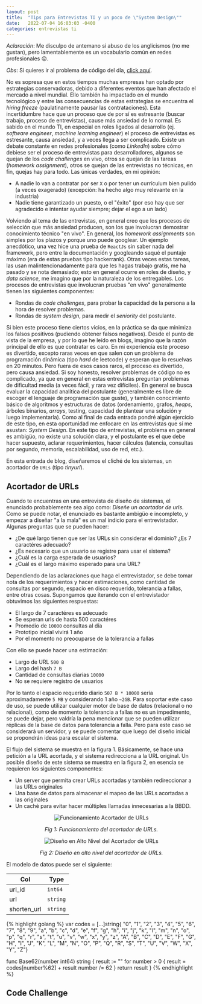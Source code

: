 ```yaml
---
layout: post
title:  "Tips para Entrevistas TI y un poco de \"System Design\""
date:   2022-07-04 16:03:03 -0400
categories: entrevistas ti
---
```

*Aclaración*: Me disculpo de antemano si abuso de los anglicismos (no me gustan), pero lamentablemente es un vocabulario común en redes profesionales 😔.

*Obs*: Si quieres ir al problema de código del día, [click aquí](#code-challenge).

No es sopresa que en estos tiempos muchas empresas han optado por estrategias conservadoras, debido a diferentes eventos que han afectado el mercado a nivel mundial. Ello también ha impactado en el mundo tecnológico y entre las consecuencias de estas estrategias se encuentra el _hiring freeze_ (paulatinamente pausar las contrataciones). Esta incertidumbre hace que un proceso que de por sí es estresante (buscar trabajo, proceso de entrevistas), cause más ansiedad de lo normal. Es sabido en el mundo TI, en especial en roles ligados al desarrollo (ej. _software engineer_, _machine learning engineer_) el proceso de entrevistas es estresante, causa ansiedad, y a veces llega a ser complicado. Existe un debate constante en redes profesionales (como _LinkedIn_) sobre cómo debiese ser el proceso de entrevistas para desarrolladores, algunos se quejan de los _code challenges_ en vivo, otros se quejan de las tareas (_homework assignment_), otros se quejan de las entrevistas no técnicas, en fin, quejas hay para todo. Las únicas verdades, en mi opinión:

* A nadie lo van a contratar por ser `X` o por tener un currículum bien pulido (a veces exagerado) (excepción: ha hecho algo muy relevante en la industria)
* Nadie tiene garantizado un puesto, o el "éxito" (por eso hay que ser agradecido e intentar ayudar siempre; dejar el ego a un lado)

Volviendo al tema de las entrevistas, en general creo que los procesos de selección que más ansiedad producen, son los que involucran demostrar conocimiento técnico "en vivo". En general, los _homework assignments_ son simples por los plazos y porque uno puede googlear. Un ejemplo anecdótico, una vez hice una prueba de `ReactJs` sin saber nada del framework, pero entre la documentación y googleando saqué el puntaje máximo (era de estas pruebas tipo hackerrank). Otras veces estas tareas, las usan malintencionadamente para que les hagas trabajo gratis, me ha pasado y se nota demasiado; esto en general ocurre en roles de diseño, y _data science_, me imagino que por la naturaleza de los entregables. Los procesos de entrevistas que involucran pruebas "en vivo" generalmente tienen las siguientes componentes:

* Rondas de _code challenges_, para probar la capacidad de la persona a la hora de resolver problemas.
* Rondas de _system design_, para medir el _seniority_ del postulante.

Si bien este proceso tiene ciertos vicios, en la práctica se da que minimiza los falsos positivos (pudiendo obtener falsos negativos). Desde el punto de vista de la empresa, y por lo que he leído en blogs, imagino que la razón principal de ello es que contratar es caro. En mi experiencia este proceso es divertido, excepto raras veces en que salen con un problema de programación dinámica (tipo _hard_ de leetcode) y esperan que lo resuelvas en 20 minutos. Pero fuera de esos casos raros, el proceso es divertido, pero causa ansiedad. Si soy honesto, resolver problemas de código no es complicado, ya que en general en estas entrevistas preguntan problemas de dificultad media (a veces fácil, y rara vez difíciles). En general se busca evaluar la capacidad analítica del postulante (generalmente es libre de escoger el lenguaje de programación que guste), y también conocimiento básico de algoritmos y estructuras de datos (ordenamiento, grafos, _heaps_, árboles binarios, _arrays_, testing, capacidad de plantear una solución y luego implementarla). Como al final de cada entrada pondré algún ejercicio de este tipo, en esta oportunidad me enfocare en las entrevistas que sí me asustan: _System Design_. En este tipo de entrevistas, el problema en general es ambigüo, no existe una solución clara, y el postulante es el que debe hacer supuesto, aclarar requerimientos, hacer cálculos (latencia, consultas por segundo, memoria, escalabilidad, uso de red, etc.).

En esta entrada de blog, diseñaremos el cliché de los sistemas, un acortador de `URLs` (tipo _tinyurl_).

## Acortador de URLs ##

Cuando te encuentras en una entrevista de diseño de sistemas, el enunciado probablemente sea algo como: _Diseñe un acortador de urls_. Como se puede notar, el enunciado es bastante ambigüo e incompleto, y empezar a diseñar "a la mala" es un mal indicio para el entrevistador. Algunas preguntas que se pueden hacer:

* ¿De qué largo tienen que ser las URLs sin considerar el dominio? ¿Es 7 caractéres adecuado?
* ¿Es necesario que un usuario se registre para usar el sistema?
* ¿Cuál es la carga esperada de usuarios?
* ¿Cuál es el largo máximo esperado para una URL?

Dependiendo de las aclaraciones que haga el entrevistador, se debe tomar nota de los requerimientos y hacer estimaciones, como cantidad de consultas por segundo, espacio en disco requerido, tolerancia a fallas, entre otras cosas. Supongamos que iterando con el entrevistador obtuvimos las siguientes respuestas:

* El largo de 7 caractéres es adecuado
* Se esperan urls de hasta 500 caractéres
* Promedio de `10000` consultas al día
* Prototipo inicial vivirá 1 año
* Por el momento no preocuparse de la tolerancia a fallas

Con ello se puede hacer una estimación:

* Largo de URL `500 B`
* Largo del hash `7 B`
* Cantidad de consultas diarias `10000`
* No se requiere registro de usuarios

Por lo tanto el espacio requerido diario `507 B * 10000` sería aproximadamente `5 MB` y considerando 1 año `~2GB`. Para soportar este caso de uso, se puede utilizar cualquier motor de base de datos (relacional o no relacional), como de momento la tolerancia a fallas no es un impedimento, se puede dejar, pero valdría la pena mencionar que se pueden utilizar réplicas de la base de datos para tolerancia a falla. Pero para este caso se considerará un servidor, y se puede comentar que luego del diseño inicial se propondrán ideas para escalar el sistema.

El flujo del sistema se muestra en la figura 1. Básicamente, se hace una petición a la URL acortada, y el sistema redirecciona a la URL original. Un posible diseño de este sistema se muestra en la figura 2, en esencia se requieren los siguientes componentes:

* Un server que permita crear URLs acortadas y también redireccionar a las URLs originales
* Una base de datos para almacenar el mapeo de las URLs acortadas a las originales
* Un caché para evitar hacer múltiples llamadas innecesarias a la BBDD.

<div align="center">

![Funcionamiento Acortador de URLs](https://gist.githubusercontent.com/dpalmasan/103d61ae06cfd3e7dee7888b391c1792/raw/99e6ae0ed96337ad83354e04bdb87b2e309837b8/url-shortener.png)

_Fig 1: Funcionamiento del acortador de URLs._

![Diseño en Alto Nivel del Acortador de URLs](https://gist.githubusercontent.com/dpalmasan/103d61ae06cfd3e7dee7888b391c1792/raw/99e6ae0ed96337ad83354e04bdb87b2e309837b8/url-shortener-hl.png)

_Fig 2: Diseño en alto nivel del acortador de URLs._

</div>

El modelo de datos puede ser el siguiente:

| Col         | Type     |
|-------------|----------|
| url_id      | `int64`  |
| url         | `string` |
| shorten_url | `string` |



{% highlight golang %}
var codes = [...]string{
	"0", "1", "2", "3", "4", "5", "6", "7", "8", "9",
	"a", "b", "c", "d", "e", "f", "g", "h", "i", "j",
	"k", "l", "m", "n", "o", "p", "q", "r", "s", "t",
	"u", "v", "w", "x", "y", "z", "A", "B", "C", "D",
	"E", "F", "G", "H", "I", "J", "K", "L", "M", "N",
	"O", "P", "Q", "R", "S", "T", "U", "V", "W", "X",
	"Y", "Z"}

func Base62(number int64) string {
	result := ""
	for number > 0 {
		result = codes[number%62] + result
		number /= 62
	}
	return result
}
{% endhighlight %}

## Code Challenge ##
